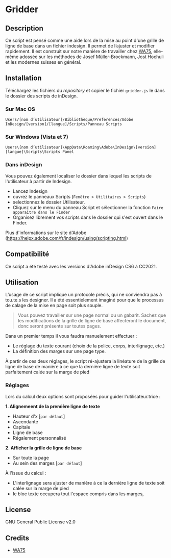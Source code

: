 # Gridder

## Description
Ce script est pensé comme une aide lors de la mise au point d'une grille de ligne de base dans un fichier indesign. Il permet de l’ajuster et modifier rapidement.
Il est construit sur notre manière de travailler chez [WA75](http://wa75.com), elle-même adossée sur les méthodes de Josef Müller-Brockmann, Jost Hochuli et les modernes suisses en général.

## Installation
Téléchargez les fichiers du *repository* et copier le fichier `gridder.js` le dans le dossier des scripts de inDesign.

### Sur Mac OS
`Users/[nom d’utilisateur]/Bibliothèque/Preferences/Adobe InDesign/[version]/[langue]/Scripts/Panneau Scripts`

### Sur Windows (Vista et 7)
`Users\[nom d’utilisateur]\AppData\Roaming\Adobe\InDesign\[version][langue]\Scripts\Scripts Panel`

### Dans inDesign
Vous pouvez également localiser le dossier dans lequel les scripts de l'utilisateur à partir de Indesign.
- Lancez Indesign
- ouvrez le panneaux Scripts (`Fenêtre > Utilitaires > Scripts`)
- selectionnez le dossier Utilisateur.
- Cliquez sur le menu du panneau Script et sélectionner la fonction `Faire apparaître dans le Finder`
- Organisez librement vos scripts dans le dossier qui s'est ouvert dans le Finder.

Plus d'informations sur le site d'Adobe (https://helpx.adobe.com/fr/indesign/using/scripting.html)

## Compatibilité
Ce script a été testé avec les versions d'Adobe inDesign CS6 à CC2021.

## Utilisation
L’usage de ce script implique un protocole précis, qui ne conviendra pas à tou.te.s les designer. Il a été essentielement imaginé pour que le processus de calage de la mise en page soit plus souple.

> Vous pouvez travailler sur une page normal ou un gabarit. Sachez que les modifications de la grille de ligne de base affecteront le document, donc seront présente sur toutes pages.

Dans un premier temps il vous faudra manuelement effectuer :

- Le réglage du texte courant (choix de la police, corps, interlignage, etc.)
- La définition des marges sur une page type.

À partir de ces deux réglages, le script ré-ajustera la linéature de la grille de ligne de base de manière à ce que la dernière ligne de texte soit parfaitement calée sur la marge de pied

### Réglages
Lors du calcul deux options sont proposées pour guider l'utilisateur.trice :

**1. Alignemeent de la première ligne de texte**
- Hauteur d'x [`par défaut`]
- Ascendante
- Capitale
- Ligne de base
- Régalement personnalisé

**2. Afficher la grille de ligne de base**
- Sur toute la page
- Au sein des marges [`par défaut`]

À l'issue du calcul :
- L'interlignage sera ajuster de manière à ce la dernière ligne de texte soit calée sur la marge de pied
- le bloc texte occupera tout l'espace compris dans les marges,



## License

GNU General Public License v2.0

## Credits

- [WA75](https://github.com/wa75studio)
